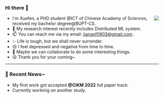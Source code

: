 ### Hi there 👋

<img align="right" src="https://github-readme-stats.vercel.app/api?username=sprinter1999&show_icons=true&icon_color=0366d6&bg_color=ffffff&hide_title=true" />

- I'm Xuefen, a PHD student @ICT of Chinese Academy of Sciences, received my bachelor degree@BUPT-CS.
- 🌱 My research interest recently includes Distributed ML system. 
- 📫 You can reach me via my email: jiangxf0903@gmail.com .
- ✨ Life is tough, but we shall never surrender.
- 😢 I feel depressed and negative from time to time.
- 🔭 Maybe we can collaborate to do some interesting things.
- 😜 Thank you for your coming~

<!--
**Sprinter1999/Sprinter1999** is a ✨ _special_ ✨ repository because its `README.md` (this file) appears on your GitHub profile.

Here are some ideas to get you started:

- 🔭 I’m currently working on ...
- 🌱 I’m currently learning ...
- 👯 I’m looking to collaborate on ...
- 🤔 I’m looking for help with ...
- 💬 Ask me about ...
- 📫 How to reach me: ...
- 😄 Pronouns: ...
- ⚡ Fun fact: ...
-->

----

### 💬 Recent News~
- My first work got accepted **@CIKM 2022** full paper track.
- Currently workinig on another study.
